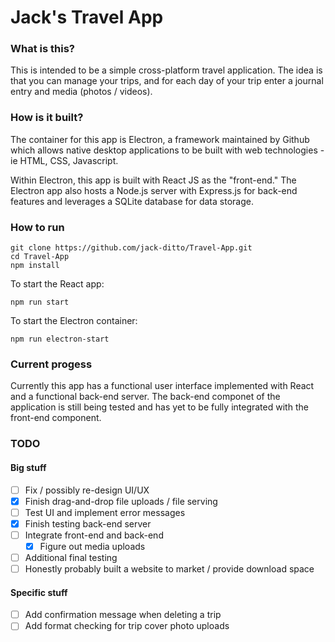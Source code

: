# Jack's Travel App
### What is this?

This is intended to be a simple cross-platform travel application. The idea is that you can manage your trips, and for each day of your trip enter a journal entry and media (photos / videos). 

### How is it built?

The container for this app is Electron, a framework maintained by Github which allows native desktop applications to be built with web technologies - ie HTML, CSS, Javascript. 

Within Electron, this app is built with React JS as the "front-end." The Electron app also hosts a Node.js server with Express.js for back-end features and leverages a SQLite database for data storage. 

### How to run

```
git clone https://github.com/jack-ditto/Travel-App.git
cd Travel-App
npm install
```
To start the React app:
```
npm run start
```
To start the Electron container:
```
npm run electron-start
```


### Current progess

Currently this app has a functional user interface implemented with React and a functional back-end server. The back-end componet of the application is still being tested and has yet to be fully integrated with the front-end component. 

### TODO

#### Big stuff

- [ ] Fix / possibly re-design UI/UX
- [x] Finish drag-and-drop file uploads / file serving
- [ ] Test UI and implement error messages
- [x] Finish testing back-end server
- [ ] Integrate front-end and back-end
    - [x] Figure out media uploads
- [ ] Additional final testing
- [ ] Honestly probably built a website to market / provide download space

#### Specific stuff
- [ ] Add confirmation message when deleting a trip
- [ ] Add format checking for trip cover photo uploads
